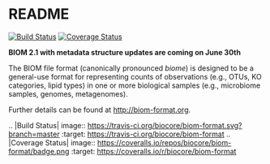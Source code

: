 README
======

[![Build Status](https://travis-ci.org/biocore/biom-format.png?branch=master)](https://travis-ci.org/biocore/biom-format) [![Coverage Status](https://coveralls.io/repos/biocore/biom-format/badge.png)](https://coveralls.io/r/biocore/biom-format)

**BIOM 2.1 with metadata structure updates are coming on June 30th**

The BIOM file format (canonically pronounced *biome*) is designed to be a general-use format for representing counts of observations (e.g., OTUs, KO categories, lipid types) in one or more biological samples (e.g., microbiome samples, genomes, metagenomes).

Further details can be found at http://biom-format.org.

.. |Build Status| image:: https://travis-ci.org/biocore/biom-format.svg?branch=master
   :target: https://travis-ci.org/biocore/biom-format
.. |Coverage Status| image:: https://coveralls.io/repos/biocore/biom-format/badge.png
   :target: https://coveralls.io/r/biocore/biom-format
